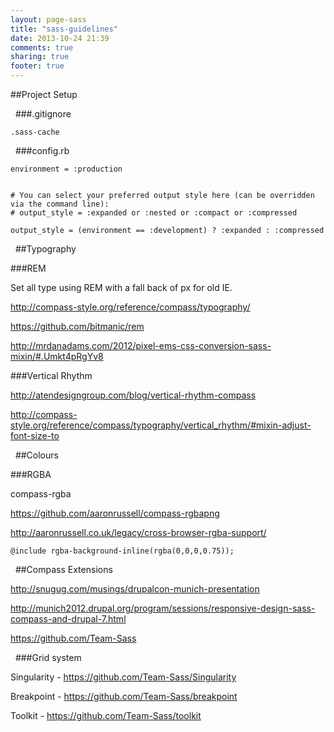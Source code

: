```yaml
---
layout: page-sass
title: "sass-guidelines"
date: 2013-10-24 21:39
comments: true
sharing: true
footer: true
---
```


##Project Setup

<a id="gitignore">&nbsp;</a>
###.gitignore

	.sass-cache
  
<a id="config">&nbsp;</a>
###config.rb


	environment = :production


	# You can select your preferred output style here (can be overridden via the command line):
	# output_style = :expanded or :nested or :compact or :compressed

	output_style = (environment == :development) ? :expanded : :compressed

<a id="type">&nbsp;</a>
##Typography

###REM

Set all type using REM with a fall back of px for old IE.

http://compass-style.org/reference/compass/typography/

https://github.com/bitmanic/rem

http://mrdanadams.com/2012/pixel-ems-css-conversion-sass-mixin/#.Umkt4pRgYv8


###Vertical Rhythm

http://atendesigngroup.com/blog/vertical-rhythm-compass

http://compass-style.org/reference/compass/typography/vertical_rhythm/#mixin-adjust-font-size-to

<a id="colours">&nbsp;</a>
##Colours

###RGBA

compass-rgba

https://github.com/aaronrussell/compass-rgbapng

http://aaronrussell.co.uk/legacy/cross-browser-rgba-support/

	@include rgba-background-inline(rgba(0,0,0,0.75));

<a id="compass-extensions">&nbsp;</a>
##Compass Extensions

http://snugug.com/musings/drupalcon-munich-presentation

http://munich2012.drupal.org/program/sessions/responsive-design-sass-compass-and-drupal-7.html

https://github.com/Team-Sass

<a id="grid-system">&nbsp;</a>
###Grid system

Singularity - https://github.com/Team-Sass/Singularity

Breakpoint - https://github.com/Team-Sass/breakpoint


Toolkit - https://github.com/Team-Sass/toolkit



